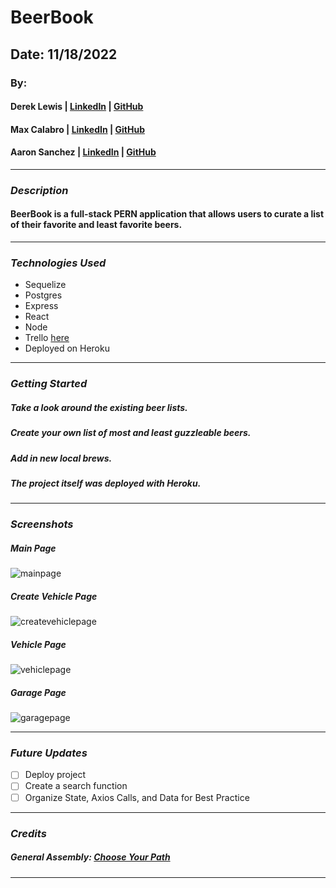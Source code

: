# BeerBook

## Date: 11/18/2022

### By:

#### Derek Lewis | [LinkedIn](http://www.linkedin.com/in/derek-r-lewis) | [GitHub](https://github.com/d-lewis9442)

#### Max Calabro | [LinkedIn](https://www.linkedin.com/in/max-calabro) | [GitHub](https://github.com/max-calabro)

#### Aaron Sanchez | [LinkedIn](https://www.linkedin.com/in/aaron-g-sanchez) | [GitHub](https://github.com/Aaron-G-Sanchez)

---

### **_Description_**

#### BeerBook is a full-stack PERN application that allows users to curate a list of their favorite and least favorite beers. 

---

### **_Technologies Used_**

- Sequelize
- Postgres
- Express
- React
- Node
- Trello [here](https://trello.com/b/to67FhS9/beerbook)
- Deployed on Heroku

---

### **_Getting Started_**

##### Take a look around the existing beer lists.

##### Create your own list of most and least guzzleable beers.

##### Add in new local brews.

##### The project itself was deployed with Heroku.

---

### **_Screenshots_**

##### Main Page

![mainpage](https://i.ibb.co/GtHBVz7/homepage.png)

##### Create Vehicle Page

![createvehiclepage](https://i.ibb.co/HpFN85d/addvehicle.png)

##### Vehicle Page

![vehiclepage](https://i.ibb.co/Zc8Lrz7/vehicledetail.png)

##### Garage Page

![garagepage](https://i.ibb.co/jbyWThH/garagepage.png)

---

### **_Future Updates_**

- [ ] Deploy project
- [ ] Create a search function
- [ ] Organize State, Axios Calls, and Data for Best Practice

---

### **_Credits_**

##### General Assembly: [Choose Your Path](https://generalassemb.ly/)

---
